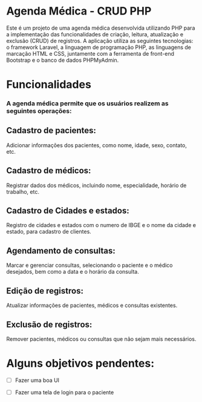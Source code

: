 # Agenda Médica - CRUD PHP
Este é um projeto de uma agenda médica desenvolvida utilizando PHP para a implementação das funcionalidades de criação, leitura, atualização e exclusão (CRUD) de registros. A aplicação utiliza as seguintes tecnologias: o framework Laravel, a linguagem de programação PHP, as linguagens de marcação HTML e CSS, juntamente com a ferramenta de front-end Bootstrap e o banco de dados PHPMyAdmin.

# Funcionalidades
  ### A agenda médica permite que os usuários realizem as seguintes operações:
## Cadastro de pacientes: 
Adicionar informações dos pacientes, como nome, idade, sexo, contato, etc.
## Cadastro de médicos: 
Registrar dados dos médicos, incluindo nome, especialidade, horário de trabalho, etc.
## Cadastro de Cidades e estados:
Registro de cidades e estados com o numero de IBGE e o nome da cidade e estado, para cadastro de clientes.
## Agendamento de consultas: 
Marcar e gerenciar consultas, selecionando o paciente e o médico desejados, bem como a data e o horário da consulta.
## Edição de registros: 
Atualizar informações de pacientes, médicos e consultas existentes.
## Exclusão de registros: 
Remover pacientes, médicos ou consultas que não sejam mais necessários.

# Alguns objetivos pendentes:

- [ ] Fazer uma boa UI
- [ ] Fazer uma tela de login para o paciente
 
